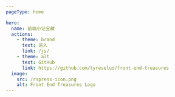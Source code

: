 ```yaml
---
pageType: home

hero:
  name: 前端小记宝藏
  actions:
    - theme: brand
      text: 进入
      link: /js/
    - theme: alt
      text: GitHub
      link: https://github.com/tyreseluo/front-end-treasures
  image:
    src: /rspress-icon.png
    alt: Front End Treasures Logo
---
```

